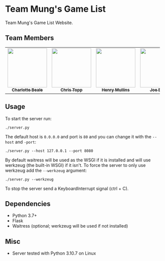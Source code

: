 # Team Mung's Game List

Team Mung's Game List Website.

## Team Members

<table>
<tr>
<td align="center"><a href="https://github.com/charlottieee"><img src="https://avatars.githubusercontent.com/u/105317117?v=4" width="128px;" alt=""/><br /><sub><b>Charlotte Beale</b></sub></a><br /></td>
<td align="center"><a href="https://github.com/thek9cow"><img src="https://avatars.githubusercontent.com/u/91023673?v=4" width="128px;" alt=""/><br /><sub><b>Chris Topp</b></sub></a><br /></td>
<td align="center"><a href="https://github.com/HenryMullins"><img src="https://avatars.githubusercontent.com/u/90117117?v=4" width="128px;" alt=""/><br /><sub><b>Henry Mullins</b></sub></a><br /></td>
<td align="center"><a href="https://github.com/JoeBlakeB"><img src="https://avatars.githubusercontent.com/u/34925002?v=4" width="128px;" alt=""/><br /><sub><b>Joe Baker</b></sub></a><br /></td>
</tr>
<table>

## Usage

To start the server run:

`./server.py`

The default host is `0.0.0.0` and port is `80` and you can change it with the `--host` and `-port`:

`./server.py --host 127.0.0.1 --port 8080`

By default waitress will be used as the WSGI if it is installed and will use werkzeug (the built-in WSGI) if it isn't. To force the server to only use werkzeug add the `--werkzeug` argument:

`./server.py --werkzeug`

To stop the server send a KeyboardInterrupt signal (ctrl + C).

## Dependencies

- Python 3.7+
- Flask
- Waitress (optional; werkzeug will be used if not installed)

## Misc

- Server tested with Python 3.10.7 on Linux

